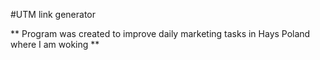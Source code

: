 #UTM link generator

** Program was created to improve daily marketing tasks in Hays Poland where I am woking **

